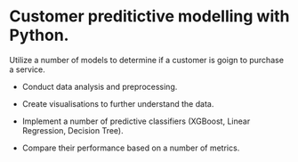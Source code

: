 # Customer preditictive modelling with Python.
 
 Utilize a number of models to determine if a customer is goign to purchase a service.

 - Conduct data analysis and preprocessing.

 - Create visualisations to further understand the data.

 - Implement a number of predictive classifiers (XGBoost, Linear Regression, Decision Tree).
 
 - Compare their performance based on a number of metrics.
